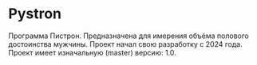 # Pystron
Программа Пистрон. Предназначена для имерения объёма полового достоинства мужчины. Проект начал свою разработку с 2024 года.
Проект имеет изначальную (master) версию: 1.0.
